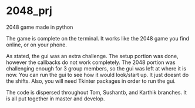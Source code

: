 # 2048_prj
2048 game made in python

The game is complete on the terminal.
It works like the 2048 game you find online, or on your phone.

As stated, the gui was an extra challenge. The setup portion was done, however the callbacks do not work completely. The 2048 portion was challenging
enough for 3 group members, so the gui was left at where it is now. You can run the gui to see how it would look/start up. It just doesnt do the shifts.
Also, you will need Tkinter packages in order to run the gui.

The code is dispersed throughout Tom, Sushantb, and Karthik branches. It is all put together in master and develop.
